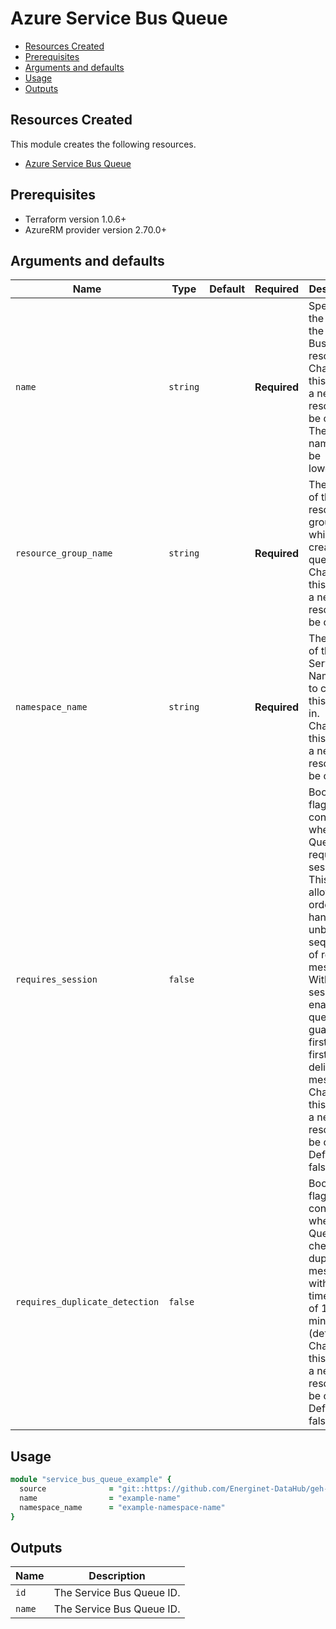 # Azure Service Bus Queue

- [Resources Created](#resources-created)
- [Prerequisites](#prerequisites)
- [Arguments and defaults](#arguments-and-defaults)
- [Usage](#usage)
- [Outputs](#outputs)

## Resources Created

This module creates the following resources.

- [Azure Service Bus Queue](https://registry.terraform.io/providers/hashicorp/azurerm/latest/docs/resources/service_bus_queue)

## Prerequisites

- Terraform version 1.0.6+
- AzureRM provider version 2.70.0+

## Arguments and defaults

| Name | Type | Default | Required | Description |
|-|-|-|-|-|
| `name` | `string` | | **Required** | Specifies the name of the Service Bus Queue resource. Changing this forces a new resource to be created. The final name will be lowercased. |
| `resource_group_name` | `string` | | **Required** | The name of the resource group in which to create the queue. Changing this forces a new resource to be created. |
| `namespace_name` | `string` | | **Required** | The name of the Service Bus Namespace to create this queue in. Changing this forces a new resource to be created. |
| `requires_session` | `false` | | | Boolean flag which controls whether the Queue requires sessions. This will allow ordered handling of unbounded sequences of related messages. With sessions enabled a queue can guarantee first-in-first-out delivery of messages. Changing this forces a new resource to be created. Defaults to false. |
| `requires_duplicate_detection` | `false` | | | Boolean flag which controls whether the Queue checks for duplicate messages within a time frame of 10 minutes (default). Changing this forces a new resource to be created. Defaults to false. |

## Usage

```ruby
module "service_bus_queue_example" { 
  source              = "git::https://github.com/Energinet-DataHub/geh-terraform-modules.git//azure/service_bus-queue?ref=5.1.0"
  name                = "example-name"
  namespace_name      = "example-namespace-name"
}
```

## Outputs

| Name | Description |
|-|-|
| `id` | The Service Bus Queue ID. |
| `name` | The Service Bus Queue ID. |
